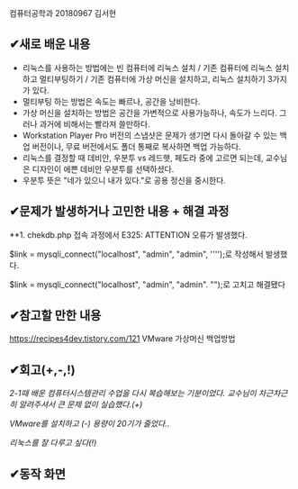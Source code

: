 컴퓨터공학과 20180967 김서현
##  &#10004;새로 배운 내용
- 리눅스를 사용하는 방법에는 빈 컴퓨터에 리눅스 설치 / 기존 컴퓨터에 리눅스 설치하고 멀티부팅하기 
/ 기존 컴퓨터에 가상 머신을 설치하고, 리눅스 설치하기 3가지가 있다.
- 멀티부팅 하는 방법은 속도는 빠르나, 공간을 낭비한다.
- 가상 머신을 설치하는 방법은 공간을 가변적으로 사용가능하나, 속도가 느리다. 그러나 과거에 비해서는 빨라져 쓸만하다.
- Workstation Player Pro 버전의 스냅샷은 문제가 생기면 다시 돌아갈 수 있는 백업 버전이나,
무료 버전에서도 폴더 통째로 복사하면 백업 가능하다.
- 리눅스를 결정할 때 데비안, 우분투 vs 레드햇, 페도라 중에 고르면 되는데, 교수님은 디자인이 에쁜 데비안 우분투를 선택하셨다.
- 우분투 뜻은 "네가 있으니 내가 있다."로 공용 정신을 중시한다.

##  &#10004;문제가 발생하거나 고민한 내용 + 해결 과정
**1. chekdb.php 접속 과정에서 E325: ATTENTION 오류가 발생했다.

$link = mysqli_connect("localhost", "admin", "admin", '''');로 작성해서 발생했다.

$link = mysqli_connect("localhost", "admin", "admin". "");로 고치고 해결됐다

##  &#10004;참고할 만한 내용

https://recipes4dev.tistory.com/121 VMware 가상머신 백업방법

##  &#10004;회고(+,-,!)
*2-1때 배운 컴퓨터시스템관리 수업을 다시 복습해보는 기분이었다. 교수님이 차근차근히 알려주셔서 큰 문제 없이 실습했다.(+)*

*VMware를 설치하고 (-) 용량이 20기가 줄었다..*

*리눅스를 잘 다루고 싶다(!)*

##  &#10004;동작 화면
